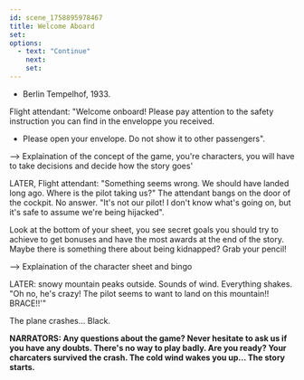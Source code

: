 ```yaml
---
id: scene_1758895978467
title: Welcome Aboard
set:
options:
  - text: "Continue"
    next: 
    set:
---
```


- Berlin Tempelhof, 1933.

Flight attendant: "Welcome onboard! Please pay attention to the safety instruction you can find in the enveloppe you received.

- Please open your envelope. Do not show it to other passengers".

--> Explaination of the concept of the game, you're characters, you will have to take decisions and decide how the story goes'

LATER, Flight attendant: "Something seems wrong. We should have landed long ago. Where is the pilot taking us?" The attendant bangs on the door of the cockpit. No answer. "It's not our pilot! I don't know what's going on, but it's safe to assume we're being hijacked".

Look at the bottom of your sheet, you see secret goals you should try to achieve to get bonuses and have the most awards at the end of the story. Maybe there is something there about being kidnapped? Grab your pencil!

--> Explaination of the character sheet and bingo

LATER: snowy mountain peaks outside. Sounds of wind. Everything shakes. "Oh no, he's crazy! The pilot seems to want to land on this mountain!! BRACE!!'"

The plane crashes... Black.

**NARRATORS: Any questions about the game? Never hesitate to ask us if you have any doubts. There's no way to play badly. Are you ready? Your charcaters survived the crash. The cold wind wakes you up... The story starts.** 